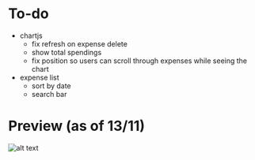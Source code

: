 # To-do
- chartjs
    - fix refresh on expense delete
    - show total spendings
    - fix position so users can scroll through expenses while seeing the chart
- expense list
    - sort by date
    - search bar
    
# Preview (as of 13/11)
![alt text](https://i.imgur.com/Eqn4NMx.png)
